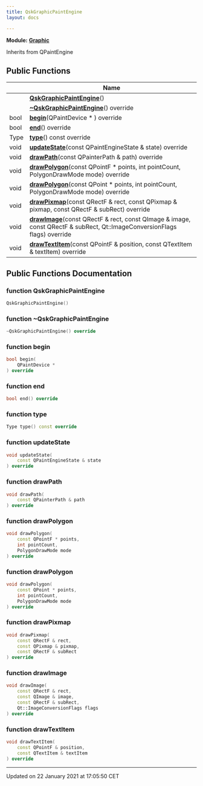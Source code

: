 ```yaml
---
title: QskGraphicPaintEngine
layout: docs

---
```



**Module:** **[Graphic](/docs/modules/group___graphic/)**



Inherits from QPaintEngine

## Public Functions

|                | Name           |
| -------------- | -------------- |
| | **[QskGraphicPaintEngine](/docs/classes/class_qsk_graphic_paint_engine/#function-qskgraphicpaintengine)**() |
| | **[~QskGraphicPaintEngine](/docs/classes/class_qsk_graphic_paint_engine/#function-~qskgraphicpaintengine)**() override |
| bool | **[begin](/docs/classes/class_qsk_graphic_paint_engine/#function-begin)**(QPaintDevice * ) override |
| bool | **[end](/docs/classes/class_qsk_graphic_paint_engine/#function-end)**() override |
| Type | **[type](/docs/classes/class_qsk_graphic_paint_engine/#function-type)**() const override |
| void | **[updateState](/docs/classes/class_qsk_graphic_paint_engine/#function-updatestate)**(const QPaintEngineState & state) override |
| void | **[drawPath](/docs/classes/class_qsk_graphic_paint_engine/#function-drawpath)**(const QPainterPath & path) override |
| void | **[drawPolygon](/docs/classes/class_qsk_graphic_paint_engine/#function-drawpolygon)**(const QPointF * points, int pointCount, PolygonDrawMode mode) override |
| void | **[drawPolygon](/docs/classes/class_qsk_graphic_paint_engine/#function-drawpolygon)**(const QPoint * points, int pointCount, PolygonDrawMode mode) override |
| void | **[drawPixmap](/docs/classes/class_qsk_graphic_paint_engine/#function-drawpixmap)**(const QRectF & rect, const QPixmap & pixmap, const QRectF & subRect) override |
| void | **[drawImage](/docs/classes/class_qsk_graphic_paint_engine/#function-drawimage)**(const QRectF & rect, const QImage & image, const QRectF & subRect, Qt::ImageConversionFlags flags) override |
| void | **[drawTextItem](/docs/classes/class_qsk_graphic_paint_engine/#function-drawtextitem)**(const QPointF & position, const QTextItem & textItem) override |

## Public Functions Documentation

### function QskGraphicPaintEngine

```cpp
QskGraphicPaintEngine()
```


### function ~QskGraphicPaintEngine

```cpp
~QskGraphicPaintEngine() override
```


### function begin

```cpp
bool begin(
    QPaintDevice * 
) override
```


### function end

```cpp
bool end() override
```


### function type

```cpp
Type type() const override
```


### function updateState

```cpp
void updateState(
    const QPaintEngineState & state
) override
```


### function drawPath

```cpp
void drawPath(
    const QPainterPath & path
) override
```


### function drawPolygon

```cpp
void drawPolygon(
    const QPointF * points,
    int pointCount,
    PolygonDrawMode mode
) override
```


### function drawPolygon

```cpp
void drawPolygon(
    const QPoint * points,
    int pointCount,
    PolygonDrawMode mode
) override
```


### function drawPixmap

```cpp
void drawPixmap(
    const QRectF & rect,
    const QPixmap & pixmap,
    const QRectF & subRect
) override
```


### function drawImage

```cpp
void drawImage(
    const QRectF & rect,
    const QImage & image,
    const QRectF & subRect,
    Qt::ImageConversionFlags flags
) override
```


### function drawTextItem

```cpp
void drawTextItem(
    const QPointF & position,
    const QTextItem & textItem
) override
```


-------------------------------

Updated on 22 January 2021 at 17:05:50 CET